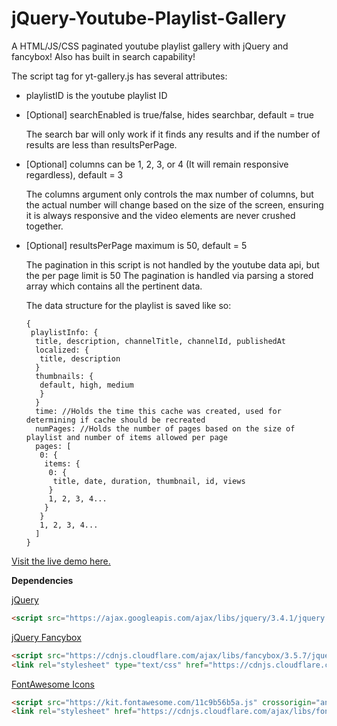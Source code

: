 # jQuery-Youtube-Playlist-Gallery
A HTML/JS/CSS paginated youtube playlist gallery with jQuery and fancybox! Also has built in search capability!

The script tag for yt-gallery.js has several attributes:

 - playlistID is the youtube playlist ID

 - [Optional] searchEnabled is true/false, hides searchbar, default = true
 
      The search bar will only work if it finds any results and if the number of results are less than resultsPerPage.
  
 - [Optional] columns can be 1, 2, 3, or 4 (It will remain responsive regardless), default = 3
 
      The columns argument only controls the max number of columns, but the actual number will change based on the
      size of the screen, ensuring it is always responsive and the video elements are never crushed together.
 
 - [Optional] resultsPerPage maximum is 50, default = 5
 
      The pagination in this script is not handled by the youtube data api, but the per page limit is 50
      The pagination is handled via parsing a stored array which contains all the pertinent data.
      
      The data structure for the playlist is saved like so:
      ```
      {
       playlistInfo: {
        title, description, channelTitle, channelId, publishedAt
        localized: {
         title, description
        }
        thumbnails: {
         default, high, medium
         }
        }
        time: //Holds the time this cache was created, used for determining if cache should be recreated
        numPages: //Holds the number of pages based on the size of playlist and number of items allowed per page
        pages: [
         0: {
          items: {
           0: {
            title, date, duration, thumbnail, id, views
           }
           1, 2, 3, 4...
          }
         }
         1, 2, 3, 4...
        ]
      }
      ```
  

[Visit the live demo here.](https://miromanestar.github.io/jQuery-Youtube-Playlist-Gallery/)

**Dependencies**

<a href="https://jquery.com/">jQuery</a>
```html
<script src="https://ajax.googleapis.com/ajax/libs/jquery/3.4.1/jquery.min.js"></script>
```
<a href="https://fancyapps.com/fancybox/3/">jQuery Fancybox</a>
```html
<script src="https://cdnjs.cloudflare.com/ajax/libs/fancybox/3.5.7/jquery.fancybox.js"></script>
<link rel="stylesheet" type="text/css" href="https://cdnjs.cloudflare.com/ajax/libs/fancybox/3.5.7/jquery.fancybox.css">
```
<a href="https://fontawesome.com/">FontAwesome Icons</a>
```html
<script src="https://kit.fontawesome.com/11c9b56b5a.js" crossorigin="anonymous"></script>
<link rel="stylesheet" href="https://cdnjs.cloudflare.com/ajax/libs/font-awesome/4.7.0/css/font-awesome.min.css">
```
